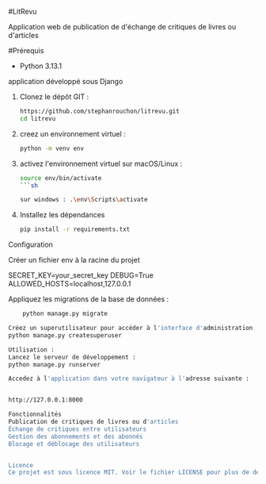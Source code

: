 #LitRevu

Application web de publication de d'échange de critiques de livres ou d'articles

#Prérequis
- Python 3.13.1

application développé sous Django

1. Clonez le dépôt GIT :
    ```sh
    https://github.com/stephanrouchon/litrevu.git
    cd litrevu

2. creez un environnement virtuel :
    ```sh
    python -m venv env

3. activez l'environnement virtuel
    sur macOS/Linux : 
    ```sh
    source env/bin/activate
    ```sh

    sur windows : .\env\Scripts\activate

4. Installez les dépendances
    ```sh
   pip install -r requirements.txt

Configuration

Créer un fichier env à la racine du projet 

SECRET_KEY=your_secret_key
DEBUG=True
ALLOWED_HOSTS=localhost,127.0.0.1

Appliquez les migrations de la base de données :
```sh
    python manage.py migrate

Créez un superutilisateur pour accéder à l'interface d'administration :
python manage.py createsuperuser

Utilisation :
Lancez le serveur de développement :
python manage.py runserver

Accedez à l'application dans votre navigateur à l'adresse suivante :


http://127.0.0.1:8000

Fonctionnalités
Publication de critiques de livres ou d'articles
Échange de critiques entre utilisateurs
Gestion des abonnements et des abonnés
Blocage et déblocage des utilisateurs


Licence
Ce projet est sous licence MIT. Voir le fichier LICENSE pour plus de détails.